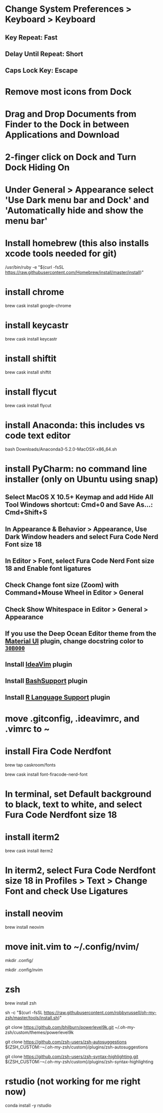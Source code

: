 # Change System Preferences > Keyboard > Keyboard 
## Key Repeat: Fast
## Delay Until Repeat: Short
## Caps Lock Key: Escape
# Remove most icons from Dock
# Drag and Drop Documents from Finder to the Dock in between Applications and Download
# 2-finger click on Dock and Turn Dock Hiding On
# Under General > Appearance select 'Use Dark menu bar and Dock' and 'Automatically hide and show the menu bar'

# Install homebrew (this also installs xcode tools needed for git)
/usr/bin/ruby -e "$(curl -fsSL https://raw.githubusercontent.com/Homebrew/install/master/install)"

# install chrome
brew cask install google-chrome

# install keycastr
brew cask install keycastr

# install shiftit
brew cask install shiftit

# install flycut
brew cask install flycut

# install Anaconda: this includes vs code text editor
bash Downloads/Anaconda3-5.2.0-MacOSX-x86_64.sh

# install PyCharm: no command line installer (only on Ubuntu using snap)
## Select MacOS X 10.5+ Keymap and add Hide All Tool Windows shortcut: Cmd+0 and Save As...: Cmd+Shift+S
## In Appearance & Behavior > Appearance, Use Dark Window headers and select Fura Code Nerd Font size 18
## In Editor > Font, select Fura Code Nerd Font size 18 and Enable font ligatures
## Check Change font size (Zoom) with Command+Mouse Wheel in Editor > General
## Check Show Whitespace in Editor > General > Appearance
## If you use the Deep Ocean Editor theme from the [Material UI](https://www.material-theme.com/) plugin, change docstring color to [`30B000`](https://www.beautycolorcode.com/30b000)
## Install [IdeaVim](https://github.com/JetBrains/ideavim) plugin
## Install [BashSupport](https://plugins.jetbrains.com/plugin/4230-bashsupport) plugin
## Install [R Language Support](http://holgerbrandl.github.io/r4intellij/) plugin

# move .gitconfig, .ideavimrc, and .vimrc to ~

# install Fira Code Nerdfont
brew tap caskroom/fonts

brew cask install font-firacode-nerd-font

# In terminal, set Default background to black, text to white, and select Fura Code Nerdfont size 18

# install iterm2
brew cask install iterm2

# In iterm2, select Fura Code Nerdfont size 18 in Profiles > Text > Change Font and check Use Ligatures

# install neovim
brew install neovim

# move init.vim to ~/.config/nvim/
mkdir .config/

mkdir .config/nvim


# zsh
brew install zsh

sh -c "$(curl -fsSL https://raw.githubusercontent.com/robbyrussell/oh-my-zsh/master/tools/install.sh)"

git clone https://github.com/bhilburn/powerlevel9k.git ~/.oh-my-zsh/custom/themes/powerlevel9k

git clone https://github.com/zsh-users/zsh-autosuggestions ${ZSH_CUSTOM:-~/.oh-my-zsh/custom}/plugins/zsh-autosuggestions

git clone https://github.com/zsh-users/zsh-syntax-highlighting.git ${ZSH_CUSTOM:-~/.oh-my-zsh/custom}/plugins/zsh-syntax-highlighting

# rstudio (not working for me right now)
conda install -y rstudio
